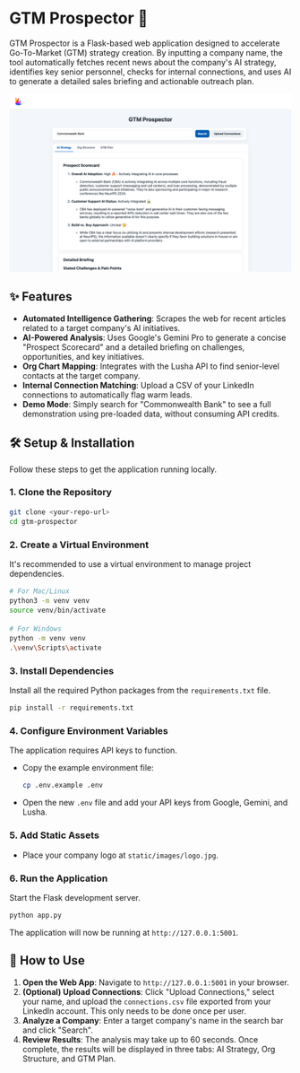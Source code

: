 
# GTM Prospector 🤖

GTM Prospector is a Flask-based web application designed to accelerate Go-To-Market (GTM) strategy creation. By inputting a company name, the tool automatically fetches recent news about the company's AI strategy, identifies key senior personnel, checks for internal connections, and uses AI to generate a detailed sales briefing and actionable outreach plan.

![GTM Prospector Screenshot](gtm-prospector-screenshot.png)

## ✨ Features

- **Automated Intelligence Gathering**: Scrapes the web for recent articles related to a target company's AI initiatives.
- **AI-Powered Analysis**: Uses Google's Gemini Pro to generate a concise "Prospect Scorecard" and a detailed briefing on challenges, opportunities, and key initiatives.
- **Org Chart Mapping**: Integrates with the Lusha API to find senior-level contacts at the target company.
- **Internal Connection Matching**: Upload a CSV of your LinkedIn connections to automatically flag warm leads.
- **Demo Mode**: Simply search for "Commonwealth Bank" to see a full demonstration using pre-loaded data, without consuming API credits.

## 🛠️ Setup & Installation

Follow these steps to get the application running locally.

### 1. Clone the Repository

```bash
git clone <your-repo-url>
cd gtm-prospector
```

### 2\. Create a Virtual Environment

It's recommended to use a virtual environment to manage project dependencies.

```bash
# For Mac/Linux
python3 -m venv venv
source venv/bin/activate

# For Windows
python -m venv venv
.\venv\Scripts\activate
```

### 3\. Install Dependencies

Install all the required Python packages from the `requirements.txt` file.

```bash
pip install -r requirements.txt
```

### 4\. Configure Environment Variables

The application requires API keys to function.

  - Copy the example environment file:
    ```bash
    cp .env.example .env
    ```
  - Open the new `.env` file and add your API keys from Google, Gemini, and Lusha.

### 5\. Add Static Assets

  - Place your company logo at `static/images/logo.jpg`.

### 6\. Run the Application

Start the Flask development server.

```bash
python app.py
```

The application will now be running at `http://127.0.0.1:5001`.

## 🚀 How to Use

1.  **Open the Web App**: Navigate to `http://127.0.0.1:5001` in your browser.
2.  **(Optional) Upload Connections**: Click "Upload Connections," select your name, and upload the `connections.csv` file exported from your LinkedIn account. This only needs to be done once per user.
3.  **Analyze a Company**: Enter a target company's name in the search bar and click "Search".
4.  **Review Results**: The analysis may take up to 60 seconds. Once complete, the results will be displayed in three tabs: AI Strategy, Org Structure, and GTM Plan.
